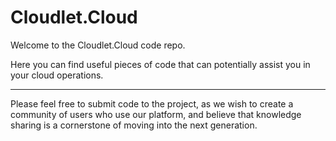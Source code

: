 # Cloudlet.Cloud

Welcome to the Cloudlet.Cloud code repo.

Here you can find useful pieces of code that can potentially assist you in your cloud operations.

- - -

Please feel free to submit code to the project, as we wish to create a community of users who use our platform, and believe that knowledge sharing is a cornerstone of moving into the next generation.
